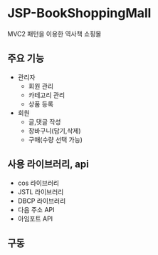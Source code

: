 # JSP-BookShoppingMall
MVC2 패턴을 이용한 역사책 쇼핑몰

## 주요 기능
* 관리자
    - 회원 관리
    - 카테고리 관리
    - 상품 등록
* 회원
    - 글,댓글 작성
    - 장바구니(담기,삭제)
    - 구매(수량 선택 가능)

## 사용 라이브러리, api
* cos 라이브러리
* JSTL 라이브러리
* DBCP 라이브러리
* 다음 주소 API
* 아임포트 API

## 구동
